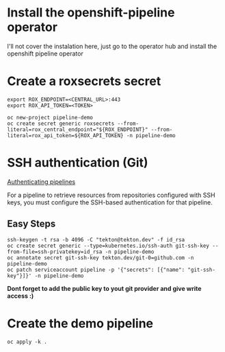 # Install the openshift-pipeline operator 

I'll not cover the instalation here, just go to the operator hub and install the openshift pipeline operator

# Create a roxsecrets secret
```
export ROX_ENDPOINT=<CENTRAL_URL>:443 
export ROX_API_TOKEN=<TOKEN>

oc new-project pipeline-demo
oc create secret generic roxsecrets --from-literal=rox_central_endpoint="${ROX_ENDPOINT}" --from-literal=rox_api_token=${ROX_API_TOKEN} -n pipeline-demo
```

# SSH authentication (Git) 

[Authenticating pipelines](https://docs.openshift.com/container-platform/4.12/cicd/pipelines/authenticating-pipelines-using-git-secret.html#op-configuring-ssh-authentication-for-git_authenticating-pipelines-using-git-secret)

For a pipeline to retrieve resources from repositories configured with SSH keys, you must configure the SSH-based authentication for that pipeline.

## Easy Steps

```
ssh-keygen -t rsa -b 4096 -C "tekton@tekton.dev" -f id_rsa
oc create secret generic --type=kubernetes.io/ssh-auth git-ssh-key --from-file=ssh-privatekey=id_rsa -n pipeline-demo
oc annotate secret git-ssh-key tekton.dev/git-0=github.com -n pipeline-demo
oc patch serviceaccount pipeline -p '{"secrets": [{"name": "git-ssh-key"}]}' -n pipeline-demo
```

**Dont forget to add the public key to yout git provider and give write access :)**

# Create the demo pipeline
```
oc apply -k .
```
